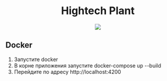 <h1 align="center">Hightech Plant</h1>

<div align="center">
  <img src="https://github.com/MKL-GitHub/hightech-plant/assets/93647476/71aca4b2-8856-4df5-8a45-c55ac443b1e2">
</div>

## Docker

1. Запустите docker
2. В корне приложения запустите docker-compose up --build
3. Перейдите по адресу http://localhost:4200

